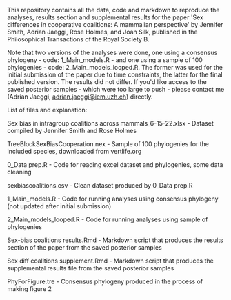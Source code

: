 This repository contains all the data, code and markdown to reproduce the analyses, results section and supplemental results for the paper 
'Sex differences in cooperative coalitions: A mammalian perspective'
by Jennifer Smith, Adrian Jaeggi, Rose Holmes, and Joan Silk, published in the Philosophical Transactions of the Royal Society B. 

Note that two versions of the analyses were done, one using a consensus phylogeny - code: 1_Main_models.R - and one using a sample of 100 phylogenies - code: 2_Main_models_looped.R. The former was used for the initial submission of the paper due to time constraints, the latter for the final published version. The results did not differ. If you'd like access to the saved posterior samples - which were too large to push - please contact me (Adrian Jaeggi, adrian.jaeggi@iem.uzh.ch) directly.

List of files and explanation:

Sex bias in intragroup coalitions across mammals_6-15-22.xlsx - Dataset compiled by Jennifer Smith and Rose Holmes

TreeBlockSexBiasCooperation.nex - Sample of 100 phylogenies for the included species, downloaded from vertlife.org

0_Data prep.R - Code for reading excel dataset and phylogenies, some data cleaning

sexbiascoalitions.csv - Clean dataset produced by 0_Data prep.R

1_Main_models.R - Code for running analyses using consensus phylogeny (not updated after initial submission)

2_Main_models_looped.R - Code for running analyses using sample of phylogenies

Sex-bias coalitions results.Rmd - Markdown script that produces the results section of the paper from the saved posterior samples

Sex diff coalitions supplement.Rmd - Markdown script that produces the supplemental results file from the saved posterior samples

PhyForFigure.tre - Consensus phylogeny produced in the process of making figure 2
